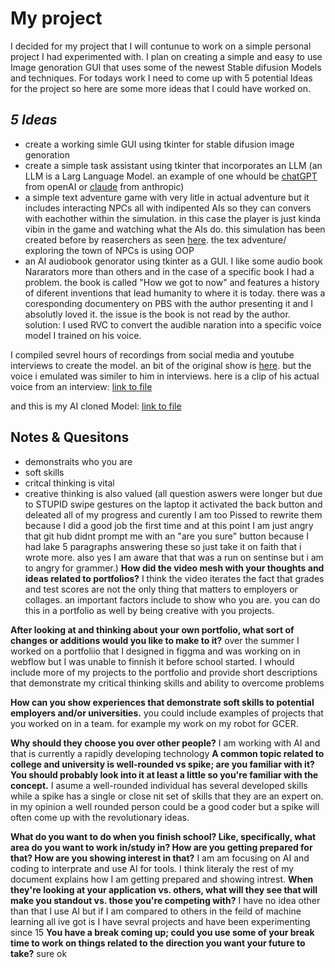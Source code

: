 # My project #
I decided for my project that I will contunue to work on a simple personal project I had experimented with. I plan on creating a simple and easy to use Image genoration GUI that uses some of the newest Stable difusion Models and techniques. For todays work I need to come up with 5 potential Ideas for the project so here are some more ideas that I could have worked on.

## ___5 Ideas___ ##
- create a working simle GUI using tkinter for stable difusion image genoration
- create a simple task assistant using tkinter that incorporates an LLM (an LLM is a Larg Language Model. an example of one whould be [chatGPT](https://openai.com) from openAI or [claude](https://www.anthropic.com/index/introducing-claude) from anthropic)
- a simple text adventure game with very litle in actual adventure but it includes interacting NPCs all with indipented AIs so they can convers with eachother within the simulation. in this case the player is just kinda vibin in the game and watching what the AIs do. this simulation has been created before by reaserchers as seen [here](https://arxiv.org/pdf/2304.03442.pdf). the tex adventure/ exploring the town of NPCs is using OOP
- an AI audiobook genorator using tkinter as a GUI. I like some audio book Nararators more than others and in the case of a specific book I had a problem. the book is called "How we got to now" and features a history of diferent inventions that lead humanity to where it is today. there was a coresponding documentery on PBS with the author presenting it and I absolutly loved it. the issue is the book is not read by the author. solution: I used RVC to convert the audible naration into a specific voice model I trained on his voice.

I compiled sevrel hours of recordings from social media and youtube interviews to create the model. an bit of the original show is [here](https://youtu.be/x8OdvHe-fRg?t=7). but the voice i emulated was similer to him in interviews. here is a clip of his actual voice from an interview: [link to file](https://github.com/FantasticMrCat42/2023-2024/blob/main/1st%20Quarter/Project%20Overview/Steven_Johnson_real_voice.mp3)

and this is my AI cloned Model:
[link to file](https://github.com/FantasticMrCat42/2023-2024/blob/main/1st%20Quarter/Project%20Overview/RVC_Steven_Johnson.wav)

## Notes & Quesitons ##
-  demonstraits who you are
-  soft skills
-  critcal thinking is vital
-  creative thinking is also valued
(all question aswers were longer but due to STUPID swipe gestures on the laptop it activated the back button and deleated all of my progress and curently I am too Pissed to rewrite them because I did a good job the first time and at this point I am just angry that git hub didnt prompt me with an "are you sure" button because I had lake 5 paragraphs answering these so just take it on faith that i wrote more. also yes I am aware that that was a run on sentinse but i am to angry for grammer.)
**How did the video mesh with your thoughts and ideas related to portfolios?**
I think the video iterates the fact that grades and test scores are not the only thing that matters to employers or collages. an important factors include to show who you are. you can do this in a portfolio as well by being creative with you projects. 

**After looking at and thinking about your own portfolio, what sort of changes or additions would you like to make to it?**
over the summer I worked on a portfoliio that I designed in figgma and was working on in webflow but I was unable to finnish it before school started. I whould include more of my projects to the portfolio and provide short descriptions that demonstrate my critical thinking skills and ability to overcome problems

**How can you show experiences that demonstrate soft skills to potential employers and/or universities.**
you could include examples of projects that you worked on in a team. for example my work on my robot for GCER.



**Why should they choose you over other people?**
I am working with AI and that is currently a rapidly developing technology
**A common topic related to college and university is well-rounded vs spike; are you familiar with it? You should probably look into it at least a little so you're familiar with the concept.**
I asume  a well-rounded individual has several developed skills while a spike has a single or close nit set of skills that they are an expert on. in my opinion a well rounded person could be a good coder but a spike will often come up with the revolutionary ideas. 

**What do you want to do when you finish school? Like, specifically, what area do you want to work in/study in? How are you getting prepared for that? How are you showing interest in that?**
I am am focusing on AI and coding to interprate and use AI for tools. I think literaly the rest of my document explains how I am getting prepared and showing intrest.
**When they're looking at your application vs. others, what will they see that will make you standout vs. those you're competing with?**
I have no idea other than that I use AI but if I am compared to others in the feild of machine learning all ive got is I have sevral projects and have been experimenting since 15
**You have a break coming up; could you use some of your break time to work on things related to the direction you want your future to take?**
sure ok

